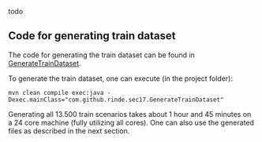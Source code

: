 todo


## Code for generating train dataset

The code for generating the train dataset can be found in [GenerateTrainDataset](src/main/java/com/github/rinde/sec17/GenerateTrainDataset.java).

To generate the train dataset, one can execute (in the project folder):

```shell
mvn clean compile exec:java -Dexec.mainClass="com.github.rinde.sec17.GenerateTrainDataset"
```

Generating all 13.500 train scenarios takes about 1 hour and 45 minutes on a 24 core machine (fully utilizing all cores). One can also use the generated files as described in the next section.